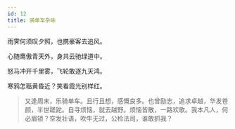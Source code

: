 ```yaml
---
id: 12
title: 骑单车杂咏
---
```

雨霁何须叹夕照，也携豪客去追风。

心随鹰傲青天外，身共云驰绿道中。

怒马冲开千里雾，飞轮敢逐九天鸿。

寒鸦怎聒黄昏近？笑看霞光别样红。

> 又逢周末，乐骑单车。且行且想，感慨良多。也曾励志，追求卓越，华发苍颜，半世蹉跎。自寻烦恼，就去越野。烦恼皆散，一路欢歌。我本凡人，何必眉锁？空发壮语，吹牛无过，公检法司，谁敢抓我？
